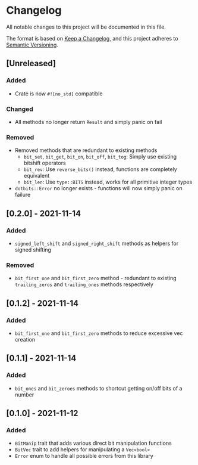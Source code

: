 # Changelog
All notable changes to this project will be documented in this file.

The format is based on [Keep a Changelog](https://keepachangelog.com/en/1.0.0/),
and this project adheres to [Semantic Versioning](https://semver.org/spec/v2.0.0.html).

## [Unreleased]
### Added
- Crate is now `#![no_std]` compatible

### Changed
- All methods no longer return `Result` and simply panic on fail

### Removed
- Removed methods that are redundant to existing methods
  - `bit_set`, `bit_get`, `bit_on`, `bit_off`, `bit_tog`: Simply use existing bitshift operators
  - `bit_rev`: Use `reverse_bits()` instead, functions are completely equivalent
  - `bit_len`: Use `type::BITS` instead, works for all primitive integer types
- `dotbits::Error` no longer exists - functions will now simply panic on failure

## [0.2.0] - 2021-11-14
### Added
- `signed_left_shift` and `signed_right_shift` methods as helpers for signed shifting

### Removed
- `bit_first_one` and `bit_first_zero` method - redundant to existing `trailing_zeros` and `trailing_ones` methods respectively

## [0.1.2] - 2021-11-14
### Added
- `bit_first_one` and `bit_first_zero` methods to reduce excessive vec creation

## [0.1.1] - 2021-11-14
### Added
- `bit_ones` and `bit_zeroes` methods to shortcut getting on/off bits of a number

## [0.1.0] - 2021-11-12
### Added
- `BitManip` trait that adds various direct bit manipulation functions
- `BitVec` trait to add helpers for manipulating a `Vec<bool>`
- `Error` enum to handle all possible errors from this library
